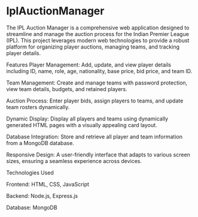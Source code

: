 ﻿# IplAuctionManager
The IPL Auction Manager is a comprehensive web application designed to streamline and manage the auction process for the Indian Premier League (IPL). This project leverages modern web technologies to provide a robust platform for organizing player auctions, managing teams, and tracking player details.

Features
Player Management: Add, update, and view player details including ID, name, role, age, nationality, base price, bid price, and team ID.

Team Management: Create and manage teams with password protection, view team details, budgets, and retained players.

Auction Process: Enter player bids, assign players to teams, and update team rosters dynamically.

Dynamic Display: Display all players and teams using dynamically generated HTML pages with a visually appealing card layout.

Database Integration: Store and retrieve all player and team information from a MongoDB database.

Responsive Design: A user-friendly interface that adapts to various screen sizes, ensuring a seamless experience across devices.



Technologies Used

Frontend: HTML, CSS, JavaScript

Backend: Node.js, Express.js

Database: MongoDB
